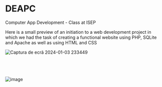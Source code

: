 # DEAPC
Computer App Development - Class at ISEP

Here is a small preview of an initiation to a web development project in which we had the task of creating a functional website using PHP, SQLite and Apache as well as using HTML and CSS

![Captura de ecrã 2024-01-03 233449](https://github.com/PSGui/DEAPC/assets/112776024/c17b45f6-b753-4179-9a4e-bedde48279e8)

#
<br />

![image](https://github.com/PSGui/DEAPC/assets/112776024/e9becd24-999c-4f0f-b10d-826e5dbf6645)


